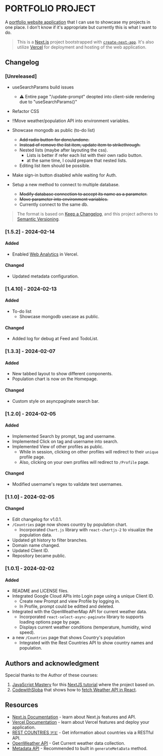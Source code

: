 # PORTFOLIO PROJECT

A [portfolio website application](https://ainulakif-website.vercel.app/) that I can use to showcase my projects in one place. I don't know if it's appropriate but currently this is what I want to do.

>This is a [Next.js](https://nextjs.org/) project bootstrapped with [`create-next-app`](https://github.com/vercel/next.js/tree/canary/packages/create-next-app). It's also utilize [Vercel](https://vercel.com/) for deployment and hosting of the web application.

<!-- ctrl + shift + v -->

## Changelog

<!-- ### Added

- Centralize all links into `/data/links.json` so they can be updated easily

### Fixed

- Improve French translation (#377).

### Changed

- Upgrade dependencies: Ruby 3.2.1, Middleman, etc.

### Removed

- Duplicate index file for the english version -->

### [Unreleased]

- useSearchParams build issues
  - ⚠ Entire page "/update-prompt" deopted into client-side rendering due to "useSearchParams()"

- Refactor CSS

- !!Move weather/population API into environment variables.

- Showcase mongodb as public (to-do list)
  - ~~Add radio button for done/undone.~~
  - ~~Instead of remove the list item, update item to strikethrough.~~
  - Nested lists (maybe after layouting the css).
    - Lists is better if refer each list with their own radio button.
    - at the same time, I could prepare that nested lists.
  - Editing list item should be possible.

- Make sign-in button disabled while waiting for Auth.

- Setup a new method to connect to multiple database.
  - ~~Modify database connection to accept its name as a parameter.~~
  - ~~Move parameter into environment variables.~~
  - Currently connect to the same db.

>The format is based on [Keep a Changelog](https://keepachangelog.com/en/1.0.0/),
and this project adheres to [Semantic Versioning](https://semver.org/spec/v2.0.0.html).

### [1.5.2] - 2024-02-14

#### Added

- Enabled [Web Analytics](https://vercel.com/docs/analytics/quickstart) in Vercel.

#### Changed

- Updated metadata configuration.

### [1.4.10] - 2024-02-13

#### Added

- To-do list
  - Showcase mongodb usecase as public.

#### Changed

- Added log for debug at Feed and TodoList.

### [1.3.3] - 2024-02-07

#### Added

- New tabbed layout to show different components.
- Population chart is now on the Homepage.

#### Changed

- Custom style on asyncpaginate search bar.

### [1.2.0] - 2024-02-05

#### Added

- Implemented Search by prompt, tag and username.
- Implemented Click on tag and username into search.
- Implemented View of other profiles as public.
  - While in session, clicking on other profiles will redirect to their `unique` profile page.
  - Also, clicking on your own profiles will redirect to `/Profile` page.
  
#### Changed

- Modified username's regex to validate test usernames.

### [1.1.0] - 2024-02-05

#### Changed

- Edit changelog for v1.0.1.
- `/Countries` page now shows country by population chart.
  - Incorporated `Chart.js` library with `react-chartjs-2` to visualize the population data.
- Updated git history to filter branches.
- Domain name changed.
- Updated Client ID.
- Repository became public.

### [1.0.1] - 2024-02-02

#### Added

- README and LICENSE files.
- Integrated Google Cloud APIs into Login page using a unique Client ID.
  - Create new Prompt and view Profile by logging in.
  - In Profile, prompt could be editted and deleted.
- Integrated with the OpenWeatherMap API for current weather data.
  - Incorporated `react-select-async-paginate` library to supports loading options page by page.
  - Displays current weather conditions (temperature, humidity, wind speed).
- a new `/Countries` page that shows Country's population
  - Integrated with the Rest Countries API to show country names and population.

## Authors and acknowledgment

Special thanks to the Author of these courses:

1. [JavaScript Mastery](https://www.youtube.com/@javascriptmastery) for this [NextJS tutorial](https://youtu.be/wm5gMKuwSYk) where the project based on.
2. [CodewithSloba](https://www.youtube.com/channel/UCBu5ulO4d-d47lAVybpRTkw) that shows how to [fetch Weather API in React](https://youtu.be/Reny0cTTv24).

## Resources

- [Next.js Documentation](https://nextjs.org/docs) - learn about Next.js features and API.
- [Vercel Documentation](https://vercel.com/docs/getting-started-with-vercel) - learn about Vercel features and deploy your application.
- [REST COUNTRIES 🇵🇪](https://restcountries.com/) - Get information about countries via a RESTful API.
- [OpenWeather API](https://openweathermap.org/api) - Get Current weather data collection.
- [Metadata API](https://nextjs.org/docs/app/building-your-application/optimizing/metadata) - Recommended to built in `generateMetaData` method.
